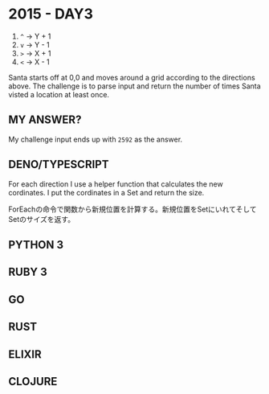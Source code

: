 # 2015 - DAY3

1. `^` -> Y + 1
2. `v` -> Y - 1
3. `>` -> X + 1
4. `<` -> X - 1

Santa starts off at 0,0 and moves around a grid according to the directions above. The challenge is to parse input and return the number of times Santa visted a location at least once.

## MY ANSWER?

My challenge input ends up with `2592` as the answer.

## DENO/TYPESCRIPT

For each direction I use a helper function that calculates the new cordinates. I put the cordinates in a Set and return the size.

ForEachの命令で関数から新規位置を計算する。新規位置をSetにいれてそしてSetのサイズを返す。

## PYTHON 3


## RUBY 3


## GO


## RUST


## ELIXIR


## CLOJURE

